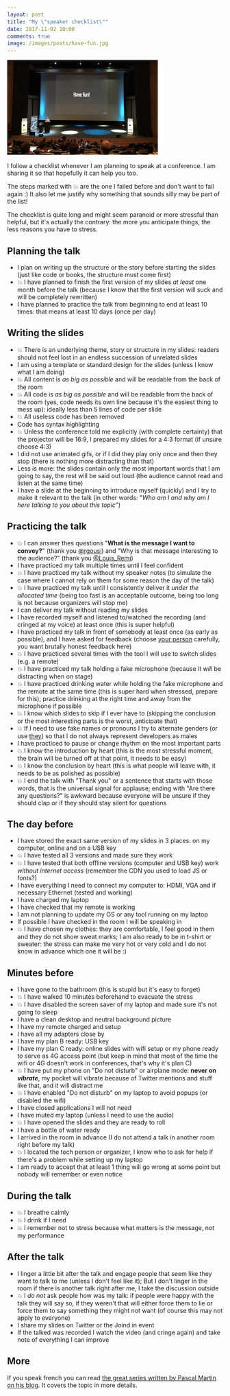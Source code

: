 ```yaml
---
layout: post
title: "My \"speaker checklist\""
date: 2017-11-02 10:00
comments: true
image: /images/posts/have-fun.jpg
---
```


![](/images/posts/have-fun.jpg)

I follow a checklist whenever I am planning to speak at a conference. I am sharing it so that hopefully it can help you too.

The steps marked with 💥 are the one I failed before and don't want to fail again :) It also let me justify why something that sounds silly may be part of the list!

The checklist is quite long and might seem paranoid or more stressful than helpful, but it's actually the contrary: the more you anticipate things, the less reasons you have to stress.

<!--more-->

## Planning the talk

- I plan on writing up the structure or the story before starting the slides (just like code or books, the structure must come first)
- 💥 I have planned to finish the first version of my slides *at least* one month before the talk (because I know that the first version will suck and will be completely rewritten)
- I have planned to practice the talk from beginning to end at least 10 times: that means at least 10 days (once per day)

## Writing the slides

- 💥 There is an underlying theme, story or structure in my slides: readers should not feel lost in an endless succession of unrelated slides
- I am using a template or standard design for the slides (unless I know what I am doing)
- 💥 All content is *as big as possible* and will be readable from the back of the room
- 💥 All code is *as big as possible* and will be readable from the back of the room (yes, code needs its own line because it's the easiest thing to mess up): ideally less than 5 lines of code per slide
- 💥 All useless code has been removed
- Code has syntax highlighting
- 💥 Unless the conference told me explicitly (with complete certainty) that the projector will be 16:9, I prepared my slides for a 4:3 format (if unsure choose 4:3)
- I did not use animated gifs, or if I did they play only once and then they stop (there is nothing more distracting than that)
- Less is more: the slides contain only the most important words that I am going to say, the rest will be said out loud (the audience cannot read and listen at the same time)
- I have a slide at the beginning to introduce myself (quickly) and I try to make it relevant to the talk (in other words: "*Who am I and why am I here talking to you about this topic*")

## Practicing the talk

- 💥 I can answer thes questions "**What is the message I want to convey?**" (thank you [@rgousi](https://twitter.com/rgousi)) and "Why is that message interesting to the audience?" (thank you [@Louis_Remi](https://twitter.com/Louis_Remi))
- I have practiced my talk multiple times until I feel confident
- 💥 I have practiced my talk without my speaker notes (to simulate the case where I cannot rely on them for some reason the day of the talk)
- 💥 I have practiced my talk until I consistently deliver it *under the allocated time* (being too fast is an acceptable outcome, being too long is not because organizers will stop me)
- I can deliver my talk without reading my slides
- I have recorded myself and listened to/watched the recording (and cringed at my voice) at least once (this is super helpful)
- I have practiced my talk in front of somebody at least once (as early as possible), and I have asked for feedback (choose [your person](https://www.linkedin.com/in/cguilluy/) carefully, you want brutally honest feedback here)
- 💥 I have practiced several times with the tool I will use to switch slides (e.g. a remote)
- 💥 I have practiced my talk holding a fake microphone (because it *will* be distracting when on stage)
- 💥 I have practiced drinking water while holding the fake microphone and the remote at the same time (this is super hard when stressed, prepare for this); practice drinking at the right time and away from the microphone if possible
- 💥 I know which slides to skip if I ever have to (skipping the conclusion or the most interesting parts is the worst, anticipate that)
- 💥 If I need to use fake names or pronouns I try to alternate genders (or use [they](https://en.wikipedia.org/wiki/Singular_they)) so that I do not always represent developers as males
- I have practiced to pause or change rhythm on the most important parts
- 💥 I know the introduction by heart (this is the most stressful moment, the brain will be turned off at that point, it needs to be easy)
- 💥 I know the conclusion by heart (this is what people will leave with, it needs to be as polished as possible)
- 💥 I end the talk with "Thank you" or a sentence that starts with those words, that is the universal signal for applause; ending with "Are there any questions?" is awkward because everyone will be unsure if they should clap or if they should stay silent for questions

## The day before

- I have stored the exact same version of my slides in 3 places: on my computer, online and on a USB key
- 💥 I have tested all 3 versions and made sure they work
- 💥 I have tested that both offline versions (computer and USB key) work *without internet access* (remember the CDN you used to load JS or fonts?)
- I have everything I need to connect my computer to: HDMI, VGA and if necessary Ethernet (tested and working)
- I have charged my laptop
- I have checked that my remote is working
- I am not planning to update my OS or any tool running on my laptop
- If possible I have checked in the room I will be speaking in
- 💥 I have chosen my clothes: they are comfortable, I feel good in them and they do not show sweat marks; I am also ready to be in t-shirt or sweater: the stress can make me very hot or very cold and I do not know in advance which one it will be :)

## Minutes before

- I have gone to the bathroom (this is stupid but it's easy to forget)
- 💥 I have walked 10 minutes beforehand to evacuate the stress
- 💥 I have disabled the screen saver of my laptop and made sure it's not going to sleep
- I have a clean desktop and neutral background picture
- I have my remote charged and setup
- I have all my adapters close by
- I have my plan B ready: USB key
- I have my plan C ready: online slides with wifi setup or my phone ready to serve as 4G access point (but keep in mind that most of the time the wifi or 4G doesn't work in conferences, that's why it's plan C)
- 💥 I have put my phone on "Do not disturb" or airplane mode: **never on *vibrate***, my pocket will vibrate because of Twitter mentions and stuff like that, and it will distract me
- 💥 I have enabled "Do not disturb" on my laptop to avoid popups (or disabled the wifi)
- I have closed applications I will not need
- I have muted my laptop (unless I need to use the audio)
- 💥 I have opened the slides and they are ready to roll
- I have a bottle of water ready
- I arrived in the room in advance (I do not attend a talk in another room right before my talk)
- 💥 I located the tech person or organizer, I know who to ask for help if there's a problem while setting up my laptop
- I am ready to accept that at least 1 thing will go wrong at some point but nobody will remember or even notice

## During the talk

- 💥 I breathe calmly
- 💥 I drink if I need
- 💥 I remember not to stress because what matters is the message, not my performance

## After the talk

- I linger a little bit after the talk and engage people that seem like they want to talk to me (unless I don't feel like it); But I don't linger in the room if there is another talk right after me, I take the discussion outside
- 💥 I *do not* ask people how was my talk: if people were happy with the talk they will say so, if they weren't that will either force them to lie or force them to say something they might not want (of course this may not apply to everyone)
- I share my slides on Twitter or the Joind.in event
- If the talked was recorded I watch the video (and cringe again) and take note of everything I can improve

## More

If you speak french you can read [the great series written by Pascal Martin on his blog](https://blog.pascal-martin.fr/tag/speaker/). It covers the topic in more details.
